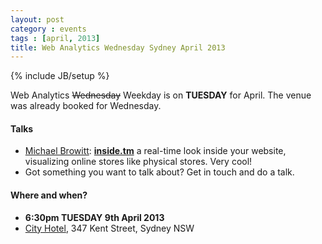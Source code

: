 ```yaml
---
layout: post
category : events
tags : [april, 2013]
title: Web Analytics Wednesday Sydney April 2013
---
```

{% include JB/setup %}

Web Analytics <del>Wednesday</del> Weekday is on **TUESDAY** for April. The venue was
already booked for Wednesday.

#### Talks

* [Michael Browitt](http://www.powerfront.com.au/michael-browitt/w1/i1020912/): **[inside.tm](http://www.inside.tm)** a real-time look inside your website, visualizing online stores like physical stores. Very cool!
* Got something you want to talk about? Get in touch and do a talk.

#### Where and when?

* **6:30pm TUESDAY 9th April 2013**
* [City Hotel](https://maps.google.com.au/maps?q=City+Hotel,+Kent+Street,+Sydney,+New+South+Wales&hl=en&sll=-33.86868,151.204178&sspn=0.015037,0.021522&oq=C347+Kent+Street,+Sydney&t=m&gl=au&hq=City+Hotel,+Kent+Street,+Sydney,+New+South+Wales&z=15&iwloc=A" "Map link"), 347 Kent Street, Sydney NSW
